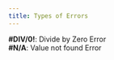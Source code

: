```yaml
---
title: Types of Errors
---
```


**\#DIV/0!**: Divide by Zero Error  
**\#N/A**: Value not found Error